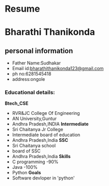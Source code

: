 # Resume
# Bharathi Thanikonda
## personal information

- Father Name:Sudhakar
- Email id:bharathithanikonda123@gmail.com
- ph no:6281545418
- address:ongole
### Educational details:
**Btech_CSE**
- RVR&JC College Of Engineering
- AN University,Guntur
- Andhra Pradesh,INDIA
**Intermediate**
- Sri Chaitanya Jr College
- Intermediate board of education
- Andhra Pradesh,India
**SSC**
- Sri Chaitanya school
- board of SSC
- Andhra Pradesh,India
**Skills**
- C programming -90%
- Java -100% 
- Python
**Goals**
- Software devloper in 'python'
